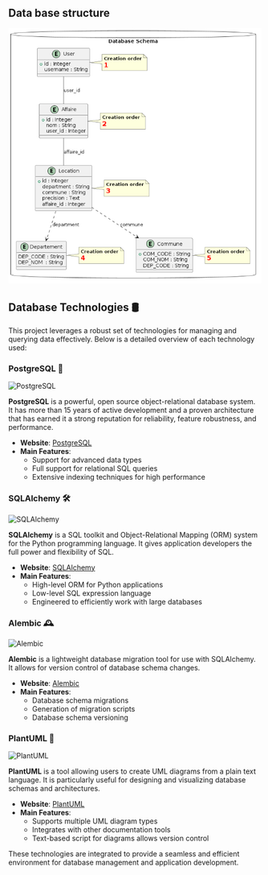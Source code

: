 ## Data base structure
![postgres database structure](./diagramsBackend/images/genearlDatabase.png)

## Database Technologies 🛢️

This project leverages a robust set of technologies for managing and querying data effectively. Below is a detailed overview of each technology used:

### PostgreSQL 🐘

![PostgreSQL](https://img.shields.io/badge/PostgreSQL-316192?style=for-the-badge&logo=postgresql&logoColor=white)

**PostgreSQL** is a powerful, open source object-relational database system. It has more than 15 years of active development and a proven architecture that has earned it a strong reputation for reliability, feature robustness, and performance.

- **Website**: [PostgreSQL](https://www.postgresql.org/)
- **Main Features**:
  - Support for advanced data types
  - Full support for relational SQL queries
  - Extensive indexing techniques for high performance

### SQLAlchemy 🛠️

![SQLAlchemy](https://img.shields.io/badge/SQLAlchemy-CC2927?style=for-the-badge&logo=sqlalchemy&logoColor=white)

**SQLAlchemy** is a SQL toolkit and Object-Relational Mapping (ORM) system for the Python programming language. It gives application developers the full power and flexibility of SQL.

- **Website**: [SQLAlchemy](https://www.sqlalchemy.org/)
- **Main Features**:
  - High-level ORM for Python applications
  - Low-level SQL expression language
  - Engineered to efficiently work with large databases

### Alembic 🕰️

![Alembic](https://img.shields.io/badge/Alembic-3670A0?style=for-the-badge&logo=alembic&logoColor=ffdd54)

**Alembic** is a lightweight database migration tool for use with SQLAlchemy. It allows for version control of database schema changes.

- **Website**: [Alembic](https://alembic.sqlalchemy.org/)
- **Main Features**:
  - Database schema migrations
  - Generation of migration scripts
  - Database schema versioning

### PlantUML 🌱

![PlantUML](https://img.shields.io/badge/PlantUML-green?style=for-the-badge)

**PlantUML** is a tool allowing users to create UML diagrams from a plain text language. It is particularly useful for designing and visualizing database schemas and architectures.

- **Website**: [PlantUML](https://plantuml.com/)
- **Main Features**:
  - Supports multiple UML diagram types
  - Integrates with other documentation tools
  - Text-based script for diagrams allows version control

These technologies are integrated to provide a seamless and efficient environment for database management and application development.
